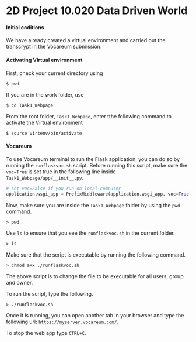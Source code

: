 # 2D Project 10.020 Data Driven World

#### Initial coditions
We have already created a virtual environment and carried out the transcrypt  in the Vocareum submission.

#### Activating Virtual environment

First, check your current directory using
```shell
$ pwd
```
If you are in the work folder, use
```shell
$ cd Task1_Webpage
```
From the root folder, `Task1_Webpage`, enter tthe following command to activate the Virtual environment

```shell
$ source virtenv/bin/activate
```
#### Vocareum
To use Vocareum terminal to run the Flask application, you can do so by running the `runflaskvoc.sh` script. Before running this script, make sure the `voc=True` is set true in the following line inside `Task1_Webpage/app/__init__.py`.

```python
# set voc=False if you run on local computer
application.wsgi_app = PrefixMiddleware(application.wsgi_app, voc=True)
```

Now, make sure you are inside the `Task1_Webpage` folder  by using the `pwd` command. 

```shell
> pwd
```

Use `ls` to ensure that you see the `runflaskvoc.sh` in the current folder.

```shell
> ls
```

Make sure that the script is executable by running the following command. 

```shell
> chmod a+x ./runflaskvoc.sh
```
The above script is to change the file to be executable for all users, group and owner.

To run the script, type the following.

```shell
> ./runflaskvoc.sh
```

Once it is running, you can open another tab in your browser and type the following url: [`https://myserver.vocareum.com/`](https://myserver.vocareum.com/).

To stop the web app type `CTRL+C`. 